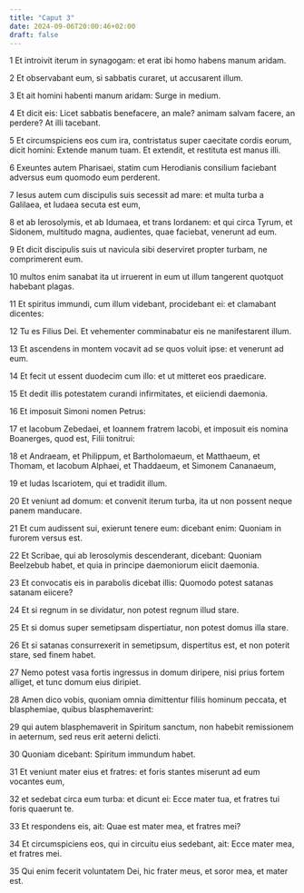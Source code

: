 ```yaml
---
title: "Caput 3"
date: 2024-09-06T20:00:46+02:00
draft: false
---
```



1 Et introivit iterum in synagogam: et erat ibi homo habens manum aridam.

2 Et observabant eum, si sabbatis curaret, ut accusarent illum.

3 Et ait homini habenti manum aridam: Surge in medium.

4 Et dicit eis: Licet sabbatis benefacere, an male? animam salvam facere, an perdere? At illi tacebant.

5 Et circumspiciens eos cum ira, contristatus super caecitate cordis eorum, dicit homini: Extende manum tuam. Et extendit, et restituta est manus illi.

6 Exeuntes autem Pharisaei, statim cum Herodianis consilium faciebant adversus eum quomodo eum perderent.

7 Iesus autem cum discipulis suis secessit ad mare: et multa turba a Galilaea, et Iudaea secuta est eum,

8 et ab Ierosolymis, et ab Idumaea, et trans Iordanem: et qui circa Tyrum, et Sidonem, multitudo magna, audientes, quae faciebat, venerunt ad eum.

9 Et dicit discipulis suis ut navicula sibi deserviret propter turbam, ne comprimerent eum.

10 multos enim sanabat ita ut irruerent in eum ut illum tangerent quotquot habebant plagas.

11 Et spiritus immundi, cum illum videbant, procidebant ei: et clamabant dicentes:

12 Tu es Filius Dei. Et vehementer comminabatur eis ne manifestarent illum.

13 Et ascendens in montem vocavit ad se quos voluit ipse: et venerunt ad eum.

14 Et fecit ut essent duodecim cum illo: et ut mitteret eos praedicare.

15 Et dedit illis potestatem curandi infirmitates, et eiiciendi daemonia.

16 Et imposuit Simoni nomen Petrus:

17 et Iacobum Zebedaei, et Ioannem fratrem Iacobi, et imposuit eis nomina Boanerges, quod est, Filii tonitrui:

18 et Andraeam, et Philippum, et Bartholomaeum, et Matthaeum, et Thomam, et Iacobum Alphaei, et Thaddaeum, et Simonem Cananaeum,

19 et Iudas Iscariotem, qui et tradidit illum.

20 Et veniunt ad domum: et convenit iterum turba, ita ut non possent neque panem manducare.

21 Et cum audissent sui, exierunt tenere eum: dicebant enim: Quoniam in furorem versus est.

22 Et Scribae, qui ab Ierosolymis descenderant, dicebant: Quoniam Beelzebub habet, et quia in principe daemoniorum eiicit daemonia.

23 Et convocatis eis in parabolis dicebat illis: Quomodo potest satanas satanam eiicere?

24 Et si regnum in se dividatur, non potest regnum illud stare.

25 Et si domus super semetipsam dispertiatur, non potest domus illa stare.

26 Et si satanas consurrexerit in semetipsum, dispertitus est, et non poterit stare, sed finem habet.

27 Nemo potest vasa fortis ingressus in domum diripere, nisi prius fortem alliget, et tunc domum eius diripiet.

28 Amen dico vobis, quoniam omnia dimittentur filiis hominum peccata, et blasphemiae, quibus blasphemaverint:

29 qui autem blasphemaverit in Spiritum sanctum, non habebit remissionem in aeternum, sed reus erit aeterni delicti.

30 Quoniam dicebant: Spiritum immundum habet.

31 Et veniunt mater eius et fratres: et foris stantes miserunt ad eum vocantes eum,

32 et sedebat circa eum turba: et dicunt ei: Ecce mater tua, et fratres tui foris quaerunt te.

33 Et respondens eis, ait: Quae est mater mea, et fratres mei?

34 Et circumspiciens eos, qui in circuitu eius sedebant, ait: Ecce mater mea, et fratres mei.

35 Qui enim fecerit voluntatem Dei, hic frater meus, et soror mea, et mater est.

